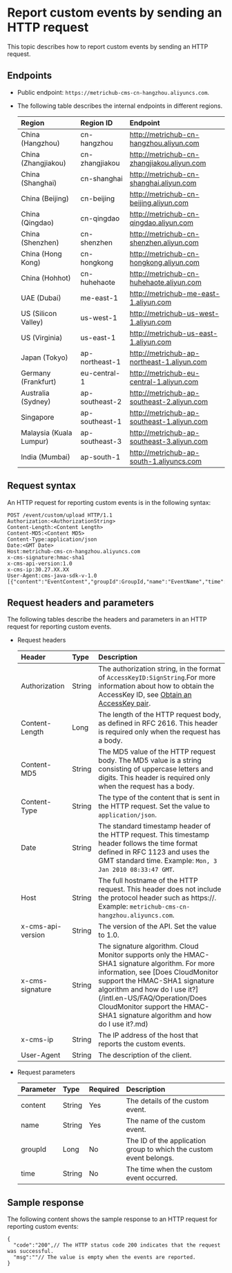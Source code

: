 # Report custom events by sending an HTTP request

This topic describes how to report custom events by sending an HTTP request.

## Endpoints

-   Public endpoint: `https://metrichub-cms-cn-hangzhou.aliyuncs.com`.
-   The following table describes the internal endpoints in different regions.

    |Region|Region ID|Endpoint|
    |:-----|:--------|:-------|
    |China \(Hangzhou\)|cn-hangzhou|http://metrichub-cn-hangzhou.aliyun.com|
    |China \(Zhangjiakou\)|cn-zhangjiakou|http://metrichub-cn-zhangjiakou.aliyun.com|
    |China \(Shanghai\)|cn-shanghai|http://metrichub-cn-shanghai.aliyun.com|
    |China \(Beijing\)|cn-beijing|http://metrichub-cn-beijing.aliyun.com|
    |China \(Qingdao\)|cn-qingdao|http://metrichub-cn-qingdao.aliyun.com|
    |China \(Shenzhen\)|cn-shenzhen|http://metrichub-cn-shenzhen.aliyun.com|
    |China \(Hong Kong\)|cn-hongkong|http://metrichub-cn-hongkong.aliyun.com|
    |China \(Hohhot\)|cn-huhehaote|http://metrichub-cn-huhehaote.aliyun.com|
    |UAE \(Dubai\)|me-east-1|http://metrichub-me-east-1.aliyun.com|
    |US \(Silicon Valley\)|us-west-1|http://metrichub-us-west-1.aliyun.com|
    |US \(Virginia\)|us-east-1|http://metrichub-us-east-1.aliyun.com|
    |Japan \(Tokyo\)|ap-northeast-1|http://metrichub-ap-northeast-1.aliyun.com|
    |Germany \(Frankfurt\)|eu-central-1|http://metrichub-eu-central-1.aliyun.com|
    |Australia \(Sydney\)|ap-southeast-2|http://metrichub-ap-southeast-2.aliyun.com|
    |Singapore|ap-southeast-1|http://metrichub-ap-southeast-1.aliyun.com|
    |Malaysia \(Kuala Lumpur\)|ap-southeast-3|http://metrichub-ap-southeast-3.aliyun.com|
    |India \(Mumbai\)|ap-south-1|http://metrichub-ap-south-1.aliyuncs.com|


## Request syntax

An HTTP request for reporting custom events is in the following syntax:

```
POST /event/custom/upload HTTP/1.1 
Authorization:<AuthorizationString>
Content-Length:<Content Length>
Content-MD5:<Content MD5>
Content-Type:application/json
Date:<GMT Date>
Host:metrichub-cms-cn-hangzhou.aliyuncs.com
x-cms-signature:hmac-sha1
x-cms-api-version:1.0
x-cms-ip:30.27.XX.XX
User-Agent:cms-java-sdk-v-1.0
[{"content":"EventContent","groupId":GroupId,"name":"EventName","time":"20171023T144439.948+0800"}]
```

## Request headers and parameters

The following tables describe the headers and parameters in an HTTP request for reporting custom events.

-   Request headers

    |Header|Type|Description|
    |:-----|:---|:----------|
    |Authorization|String|The authorization string, in the format of `AccessKeyID:SignString`.For more information about how to obtain the AccessKey ID, see [Obtain an AccessKey pair](). |
    |Content-Length|Long|The length of the HTTP request body, as defined in RFC 2616. This header is required only when the request has a body.|
    |Content-MD5|String|The MD5 value of the HTTP request body. The MD5 value is a string consisting of uppercase letters and digits. This header is required only when the request has a body.|
    |Content-Type|String|The type of the content that is sent in the HTTP request. Set the value to `application/json`.|
    |Date|String|The standard timestamp header of the HTTP request. This timestamp header follows the time format defined in RFC 1123 and uses the GMT standard time. Example: `Mon, 3 Jan 2010 08:33:47 GMT`. |
    |Host|String|The full hostname of the HTTP request. This header does not include the protocol header such as https://. Example: `metrichub-cms-cn-hangzhou.aliyuncs.com`. |
    |x-cms-api-version|String|The version of the API. Set the value to 1.0.|
    |x-cms-signature|String|The signature algorithm. Cloud Monitor supports only the HMAC-SHA1 signature algorithm. For more information, see [Does CloudMonitor support the HMAC-SHA1 signature algorithm and how do I use it?](/intl.en-US/FAQ/Operation/Does CloudMonitor support the HMAC-SHA1 signature algorithm and how do I use it?.md)|
    |x-cms-ip|String|The IP address of the host that reports the custom events.|
    |User-Agent|String|The description of the client.|

-   Request parameters

    |Parameter|Type|Required|Description|
    |:--------|:---|:-------|:----------|
    |content|String|Yes|The details of the custom event.|
    |name|String|Yes|The name of the custom event.|
    |groupId|Long|No|The ID of the application group to which the custom event belongs.|
    |time|String|No|The time when the custom event occurred.|


## Sample response

The following content shows the sample response to an HTTP request for reporting custom events:

```
{
  "code":"200",// The HTTP status code 200 indicates that the request was successful.
  "msg":""// The value is empty when the events are reported.
}
```

